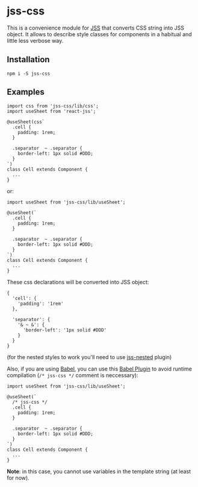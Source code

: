 # jss-css

This is a convenience module for [JSS](https://github.com/jsstyles/jss) that converts CSS string into JSS object. It allows to describe style classes for components in a habitual and little less verbose way.

## Installation
```
npm i -S jss-css
```

## Examples

```
import css from 'jss-css/lib/css';
import useSheet from 'react-jss';

@useSheet(css`
  .cell {
    padding: 1rem;
  }

  .separator  ~ .separator {
    border-left: 1px solid #DDD;
  }
`)
class Cell extends Component {
  ...
}
```

or:

```
import useSheet from 'jss-css/lib/useSheet';

@useSheet(`
  .cell {
    padding: 1rem;
  }

  .separator  ~ .separator {
    border-left: 1px solid #DDD;
  }
`)
class Cell extends Component {
  ...
}
```

These css declarations will be converted into JSS object:

```
{
  'cell': {
    'padding': '1rem'
  },
 
  'separator': {
    '& ~ &': {
      'border-left': '1px solid #DDD'
    }
  }
}
```

(for the nested styles to work you'll need to use [jss-nested](https://github.com/jsstyles/jss-nested) plugin)

Also, if you are using [Babel](https://babeljs.io/), you can use this [Babel Plugin](https://github.com/alexkuz/babel-plugin-jss-css) to avoid runtime compilation (`/* jss-css */` comment is neccessary):

```
import useSheet from 'jss-css/lib/useSheet';

@useSheet(`
  /* jss-css */
  .cell {
    padding: 1rem;
  }

  .separator  ~ .separator {
    border-left: 1px solid #DDD;
  }
`)
class Cell extends Component {
  ...
}
```

**Note**: in this case, you cannot use variables in the template string (at least for now).

